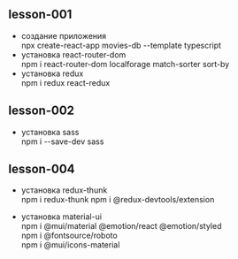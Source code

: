 ## lesson-001

- создание приложения  
npx create-react-app movies-db --template typescript  
- установка react-router-dom  
npm i react-router-dom localforage match-sorter sort-by  
- установка redux  
npm i redux react-redux  

## lesson-002  

- установка sass  
npm i --save-dev sass  

## lesson-004  

- установка redux-thunk  
npm i redux-thunk
npm i @redux-devtools/extension  

- установка material-ui  
npm i @mui/material @emotion/react @emotion/styled  
npm i @fontsource/roboto   
npm i @mui/icons-material  